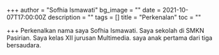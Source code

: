 +++
author = "Sofhia Ismawati"
bg_image = ""
date = 2021-10-07T17:00:00Z
description = ""
tags = []
title = "Perkenalan"
toc = ""

+++
Perkenalkan nama saya Sofhia Ismawati. Saya sekolah di SMKN Pasirian. Saya kelas XII jurusan Multimedia. saya anak pertama dari tiga bersaudara. 